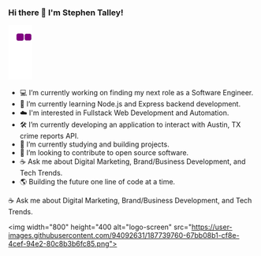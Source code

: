 ### Hi there 👋 I'm Stephen Talley!

![snake gif](https://github.com/stvlley/stvlley/blob/output/github-contribution-grid-snake.gif)

- 💻 I’m currently working on finding my next role as a Software Engineer.
- 🌱 I’m currently learning Node.js and Express backend development.
- ☁️ I'm interested in Fullstack Web Development and Automation.
- 🛠️ I’m currently developing an application to interact with Austin, TX crime reports API.
- 📖 I’m currently studying and building projects.
- 📂 I’m looking to contribute to open source software.
- ☕ Ask me about Digital Marketing, Brand/Business Development, and Tech Trends.
- 🌎 Building the future one line of code at a time.




☕ Ask me about Digital Marketing, Brand/Business Development, and Tech Trends.


<img width="800" height="400 alt="logo-screen" src="https://user-images.githubusercontent.com/94092631/187739760-67bb08b1-cf8e-4cef-94e2-80c8b3b6fc85.png">
<!--
**stvlley/stvlley** is a ✨ _special_ ✨ repository because its `README.md` (this file) appears on your GitHub profile.

Here are some ideas to get you started:


-->
